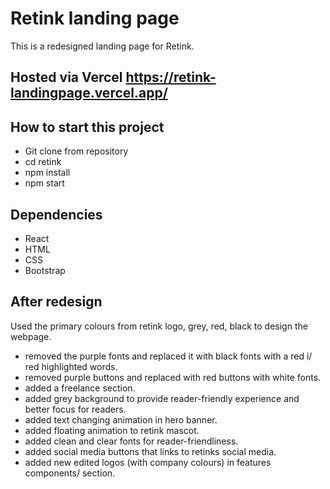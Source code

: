 # Retink landing page

This is a redesigned landing page for Retink.

## Hosted via Vercel https://retink-landingpage.vercel.app/

## How to start this project
- Git clone from repository
- cd retink
- npm install
- npm start

## Dependencies
- React
- HTML
- CSS
- Bootstrap

## After redesign
Used the primary colours from retink logo, grey, red, black to design the webpage.
- removed the purple fonts and replaced it with black fonts with a red i/ red highlighted words.
- removed purple buttons and replaced with red buttons with white fonts.
- added a freelance section.
- added grey background to provide reader-friendly experience and better focus for readers.
- added text changing animation in hero banner.
- added floating animation to retink mascot.
- added clean and clear fonts for reader-friendliness.
- added social media buttons that links to retinks social media.
- added new edited logos (with company colours) in features components/ section.